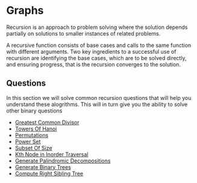 # Graphs

Recursion is an approach to problem solving where the solution depends partially on solutions to smaller instances of related problems.

A recursive function consists of base cases and calls to the same function with different arguments. 
Two key ingredients to a successful use of recursion are identifying the base cases, which are to be solved directly, 
and ensuring progress, that is the recursion converges to the solution.


## Questions

In this section we will solve common recursion questions that will help you understand these alogrithms. This will in turn give you the ability to solve other binary questions

* [Greatest Common Divisor](0_greatest_common_divisor/lca.py)
* [Towers Of Hanoi](1_towers_of_hanoi/towers_of_hanoi.py)
* [Permutations](3_permutations/permutations.py)
* [Power Set](4_power_set/power_set.py)
* [Subset Of Size](5_subset_of_size_k/combinations.py)
* [Kth Node in Inorder Traversal](6_generate_balanced_parentheses/generate_balanced_parentheses.py)
* [Generate Palindromic Decompositions](7_generate_palindromic_decompositions/palindromic_decompositions.py)
* [Generate Binary Trees](8_generate_binary_trees/generate_binary_trees.py)
* [Compute Right Sibling Tree](9_solve_sodoku/solve_sudoku.py)
    